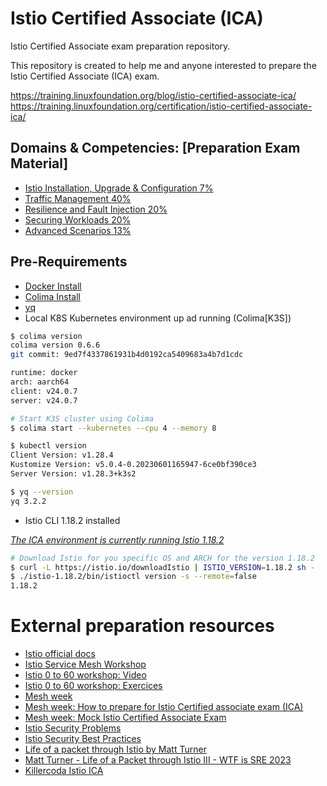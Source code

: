 # Istio Certified Associate (ICA)

Istio Certified Associate exam preparation repository.

This repository is created to help me and anyone interested to prepare the Istio Certified Associate (ICA) exam. 

https://training.linuxfoundation.org/blog/istio-certified-associate-ica/
https://training.linuxfoundation.org/certification/istio-certified-associate-ica/

## Domains & Competencies: [Preparation Exam Material]

* [Istio Installation, Upgrade & Configuration 7%](./1_istio_installation_upgrade_configuration/README.md)
* [Traffic Management 40%](./2_traffic_management/README.md)
* [Resilience and Fault Injection 20%](./3_resilience_and_fault_injection/README.md)
* [Securing Workloads 20%](./4_securing_workloads/README.md)
* [Advanced Scenarios 13%](./5_advanced_scenarios/README.md)

## Pre-Requirements

* [Docker Install](https://docs.docker.com/engine/install/)
* [Colima Install](https://github.com/abiosoft/colima?tab=readme-ov-file#installation)
* [yq](https://github.com/kislyuk/yq)
* Local K8S Kubernetes environment up ad running (Colima[K3S])

```bash
$ colima version
colima version 0.6.6
git commit: 9ed7f4337861931b4d0192ca5409683a4b7d1cdc

runtime: docker
arch: aarch64
client: v24.0.7
server: v24.0.7

# Start K3S cluster using Colima
$ colima start --kubernetes --cpu 4 --memory 8

$ kubectl version
Client Version: v1.28.4
Kustomize Version: v5.0.4-0.20230601165947-6ce0bf390ce3
Server Version: v1.28.3+k3s2

$ yq --version
yq 3.2.2
```

- Istio CLI 1.18.2 installed 

*[The ICA environment is currently running Istio 1.18.2](https://docs.linuxfoundation.org/tc-docs/certification/important-instructions-ica#ica-exam-environment)*

```bash
# Download Istio for you specific OS and ARCH for the version 1.18.2
$ curl -L https://istio.io/downloadIstio | ISTIO_VERSION=1.18.2 sh -
$ ./istio-1.18.2/bin/istioctl version -s --remote=false
1.18.2
``````

# External preparation resources

* [Istio official docs](https://istio.io/latest/docs)
* [Istio Service Mesh Workshop](https://www.istioworkshop.io/)
* [Istio 0 to 60 workshop: Video](https://academy.tetrate.io/courses/take/istio-0-to-60/lessons/38552925-watch-the-replay-of-istio-0-to-60-workshop)
* [Istio 0 to 60 workshop: Exercices](https://tetratelabs.github.io/istio-0to60)
* [Mesh week](https://github.com/solo-io/mesh-week)
* [Mesh week: How to prepare for Istio Certified associate exam (ICA)](https://learncloudnative.com/blog/2023-10-10-meshweek)
* [Mesh week: Mock Istio Certified Associate Exam](https://docs.google.com/forms/d/e/1FAIpQLSfD4BLLQfdUwnIyiTBSGC_OzmSbiyrIlNp5Am61fTOhRbfiLw/viewform)
* [Istio Security Problems](https://istio.io/latest/docs/ops/common-problems/security-issues/)
* [Istio Security Best Practices](https://istio.io/latest/docs/ops/best-practices/security/)
* [Life of a packet through Istio by Matt Turner](https://www.youtube.com/watch?v=cB611FtjHcQ)
* [Matt Turner - Life of a Packet through Istio III - WTF is SRE 2023](https://www.youtube.com/watch?v=qsTK4o189_I)
* [Killercoda Istio ICA](https://github.com/killercoda/scenarios-ica)
